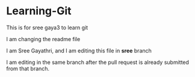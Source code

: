 # Learning-Git
This is for sree gaya3 to learn git

I am changing the readme file

I am Sree Gayathri, and I am editing this file in **sree** branch

I am editing in the same branch after the pull request is already submitted from that branch.